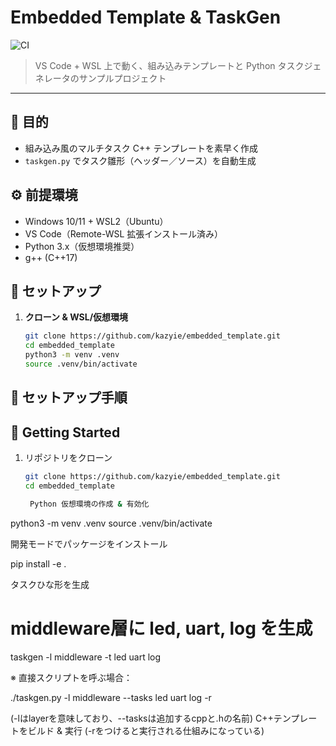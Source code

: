 # Embedded Template & TaskGen
![CI](https://github.com/kazyie/embedded_template/actions/workflows/ci.yml/badge.svg)

> VS Code + WSL 上で動く、組み込みテンプレートと Python タスクジェネレータのサンプルプロジェクト
---
## 🎯 目的
- 組み込み風のマルチタスク C++ テンプレートを素早く作成  
- `taskgen.py` でタスク雛形（ヘッダー／ソース）を自動生成  
## ⚙️ 前提環境
- Windows 10/11 + WSL2（Ubuntu）  
- VS Code（Remote-WSL 拡張インストール済み）  
- Python 3.x（仮想環境推奨）  
- g++ (C++17)  
## 🚀 セットアップ

1. **クローン & WSL/仮想環境**  
   ```bash
   git clone https://github.com/kazyie/embedded_template.git
   cd embedded_template
   python3 -m venv .venv
   source .venv/bin/activate
## 🚀 セットアップ手順

## 🚀 Getting Started

1. リポジトリをクローン  
   ```bash
   git clone https://github.com/kazyie/embedded_template.git
   cd embedded_template

    Python 仮想環境の作成 & 有効化

python3 -m venv .venv
source .venv/bin/activate

開発モードでパッケージをインストール

pip install -e .

タスクひな形を生成

# middleware層に led, uart, log を生成
taskgen -l middleware -t led uart log

※ 直接スクリプトを呼ぶ場合：

./taskgen.py -l middleware --tasks led uart log -r

(-lはlayerを意味しており、--tasksは追加するcppと.hの名前)
C++テンプレートをビルド & 実行
(-rをつけると実行される仕組みになっている)



